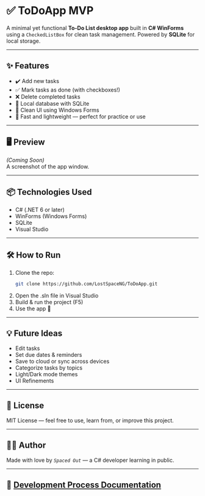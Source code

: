 ﻿# ✅ ToDoApp MVP

A minimal yet functional **To-Do List desktop app** built in **C# WinForms** using a `CheckedListBox` for clean task management. Powered by **SQLite** for local storage.

---

## ✨ Features

- ✔️ Add new tasks
- ✅ Mark tasks as done (with checkboxes!)
- ❌ Delete completed tasks
- 💾 Local database with SQLite
- 🧠 Clean UI using Windows Forms
- 🚀 Fast and lightweight — perfect for practice or use

---

## 🖥 Preview

*(Coming Soon)*  
A screenshot of the app window.

---

## 📦 Technologies Used

- C# (.NET 6 or later)
- WinForms (Windows Forms)
- SQLite
- Visual Studio

---

## 🛠 How to Run

1. Clone the repo:
	```bash
	git clone https://github.com/LostSpaceNG/ToDoApp.git
	```
2. Open the .sln file in Visual Studio
3. Build & run the project (F5)
4. Use the app 🎉

---

## 💡 Future Ideas

- Edit tasks
- Set due dates & reminders
- Save to cloud or sync across devices
- Categorize tasks by topics
- Light/Dark mode themes
- UI Refinements

---

## 📄 License

MIT License — feel free to use, learn from, or improve this project.

---

## 🙋‍♂️ Author

Made with love by *`Spaced Out`* — a C# developer learning in public.

---

## 📘 [Development Process Documentation](DEVDOC.md)